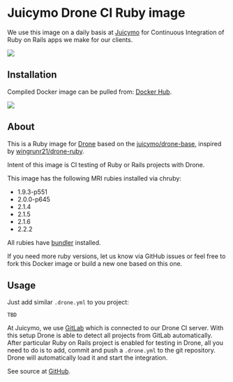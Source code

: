 # Juicymo Drone CI Ruby image 

We use this image on a daily basis at [Juicymo](http://www.juicymo.cz) for Continuous Integration of Ruby on Rails apps we make for our clients.

[![](https://badge.imagelayers.io/juicymo/drone-ruby:latest.svg)](https://imagelayers.io/?images=juicymo/drone-ruby:latest 'Get your own badge on imagelayers.io')

## Installation

Compiled Docker image can be pulled from: [Docker Hub](https://hub.docker.com/r/juicymo/drone-ruby/).

![](http://dockeri.co/image/juicymo/drone-ruby)

## About

This is a Ruby image for [Drone](https://github.com/drone/drone) based on the [juicymo/drone-base](https://github.com/Juicymo/drone-base), inspired by [wingrunr21/drone-ruby](https://github.com/wingrunr21/drone-ruby).

Intent of this image is CI testing of Ruby or Rails projects with Drone.

This image has the following MRI rubies installed via chruby:

* 1.9.3-p551
* 2.0.0-p645
* 2.1.4
* 2.1.5
* 2.1.6
* 2.2.2

All rubies have [bundler](http://bundler.io/) installed.

If you need more ruby versions, let us know via GitHub issues or feel free to fork this Docker image or build a new one based on this one.

## Usage

Just add similar `.drone.yml` to you project:

```
TBD
```

At Juicymo, we use [GitLab](https://github.com/gitlabhq/gitlabhq) which is connected to our Drone CI server. With this setup Drone is able to detect all projects from GitLab automatically. After particular Ruby on Rails project is enabled for testing in Drone, all you need to do is to add, commit and push a `.drone.yml` to the git repository. Drone will automatically load it and start the integration.

See source at [GitHub](https://github.com/Juicymo/drone-ruby).